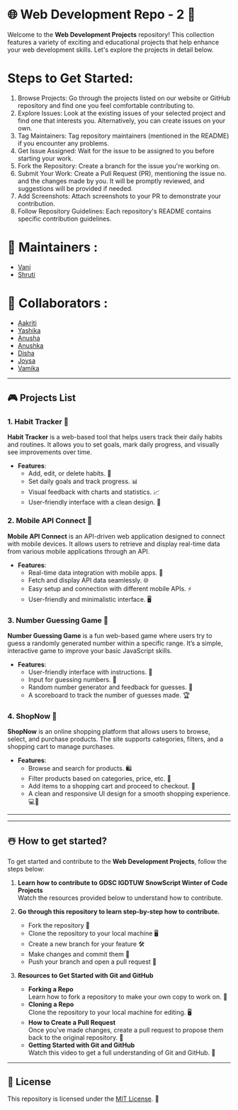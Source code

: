 

# 🌐 Web Development Repo - 2 🚀

Welcome to the **Web Development Projects** repository! This collection features a variety of exciting and educational projects that help enhance your web development skills. Let's explore the projects in detail below.

# Steps to Get Started:
1. Browse Projects: Go through the projects listed on our website or GitHub repository and find one you feel comfortable contributing to.
2. Explore Issues: Look at the existing issues of your selected project and find one that interests you. Alternatively, you can create issues on your own.
3. Tag Maintainers: Tag repository maintainers (mentioned in the README) if you encounter any problems.
4. Get Issue Assigned: Wait for the issue to be assigned to you before starting your work.
5. Fork the Repository: Create a branch for the issue you're working on.
6. Submit Your Work: Create a Pull Request (PR), mentioning the issue no. and the changes made by you. It will be promptly reviewed, and suggestions will be provided if needed.
7. Add Screenshots: Attach screenshots to your PR to demonstrate your contribution.
8. Follow Repository Guidelines: Each repository's README contains specific contribution guidelines.

# 🙌 Maintainers :

- [Vani](https://github.com/vanivaranya)
- [Shruti](https://github.com/Shruti-Narang)

# 🙌 Collaborators :
- [Aakriti](https://github.com/AakxSha)
- [Yashika](https://github.com/YashikaGupta09)
- [Anusha](https://github.com/AnushaArora)
- [Anushka](https://github.com/sharma-anushka)
- [Disha](https://github.com/technoenthus)
- [Joysa](https://github.com/joysa21)
- [Vamika](https://github.com/itsvamz)


---

## 🎮 Projects List

### 1. **Habit Tracker** 📅
**Habit Tracker** is a web-based tool that helps users track their daily habits and routines. It allows you to set goals, mark daily progress, and visually see improvements over time.

- **Features**:  
  - Add, edit, or delete habits. 📝  
  - Set daily goals and track progress. 📊  
  - Visual feedback with charts and statistics. 📈  
  - User-friendly interface with a clean design. 🎨

### 2. **Mobile API Connect** 📱
**Mobile API Connect** is an API-driven web application designed to connect with mobile devices. It allows users to retrieve and display real-time data from various mobile applications through an API.

- **Features**:  
  - Real-time data integration with mobile apps. 🔗  
  - Fetch and display API data seamlessly. 🌐  
  - Easy setup and connection with different mobile APIs. ⚡  
  - User-friendly and minimalistic interface. 🖥️

### 3. **Number Guessing Game** 🎲
**Number Guessing Game** is a fun web-based game where users try to guess a randomly generated number within a specific range. It’s a simple, interactive game to improve your basic JavaScript skills.

- **Features**:  
  - User-friendly interface with instructions. 📝  
  - Input for guessing numbers. 🔢  
  - Random number generator and feedback for guesses. 🧠  
  - A scoreboard to track the number of guesses made. 🏆

### 4. **ShopNow** 🛒
**ShopNow** is an online shopping platform that allows users to browse, select, and purchase products. The site supports categories, filters, and a shopping cart to manage purchases.

- **Features**:  
  - Browse and search for products. 🛍️  
  - Filter products based on categories, price, etc. 🔎  
  - Add items to a shopping cart and proceed to checkout. 🛒  
  - A clean and responsive UI design for a smooth shopping experience. 💻📱

---


---

## ☃️ How to get started?

To get started and contribute to the **Web Development Projects**, follow the steps below:

1. **Learn how to contribute to GDSC IGDTUW SnowScript Winter of Code Projects**  
   Watch the resources provided below to understand how to contribute.

2. **Go through this repository to learn step-by-step how to contribute.**  
   - Fork the repository 🍴  
   - Clone the repository to your local machine 🖥️  
   - Create a new branch for your feature 🛠️  
   - Make changes and commit them 📅  
   - Push your branch and open a pull request 🌟

3. **Resources to Get Started with Git and GitHub**  
   - **Forking a Repo**  
     Learn how to fork a repository to make your own copy to work on. 🍴  
   - **Cloning a Repo**  
     Clone the repository to your local machine for editing. 🖥️  
   - **How to Create a Pull Request**  
     Once you’ve made changes, create a pull request to propose them back to the original repository. 🔄  
   - **Getting Started with Git and GitHub**  
     Watch this video to get a full understanding of Git and GitHub. 🎥

---

## 📜 License

This repository is licensed under the [MIT License](LICENSE). 📝

